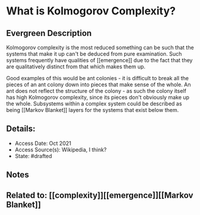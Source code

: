 # What is Kolmogorov Complexity?
## Evergreen Description
Kolmogorov complexity is the most reduced something can be such that the systems that make it up can't be deduced from pure examination. Such systems frequently have qualities of [[emergence]] due to the fact that they are qualitatively distinct from that which makes them up.

Good examples of this would be ant colonies - it is difficult to break all the pieces of an ant colony down into pieces that make sense of the whole. An ant does not reflect the structure of the colony - as such the colony itself has high Kolmogorov complexity, since its pieces don't obviously make up the whole. Subsystems within a complex system could be described as being [[Markov Blanket]] layers for the systems that exist below them.
## Details:
- Access Date: Oct 2021
- Access Source(s): Wikipedia, I think?
- State: #drafted 

## Notes

## Related to: [[complexity]][[emergence]][[Markov Blanket]]
